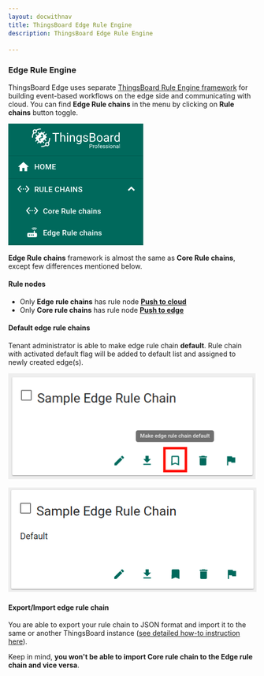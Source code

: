 ```yaml
---
layout: docwithnav
title: ThingsBoard Edge Rule Engine
description: ThingsBoard Edge Rule Engine

---
```


### Edge Rule Engine

ThingsBoard Edge uses separate [ThingsBoard Rule Engine framework](/docs/user-guide/rule-engine-2-0/re-getting-started/) for building event-based workflows on the edge side and communicating with cloud.
You can find **Edge Rule chains** in the menu by clicking on **Rule chains** button toggle. 

![image](/images/thingsboard-edge/nodes/rule-chains-menu.png)

**Edge Rule chains** framework is almost the same as **Core Rule chains**, except few differences mentioned below.
 
#### Rule nodes

 * Only **Edge rule chains** has rule node [**Push to cloud**](/docs/user-guide/rule-engine-2-0/action-nodes/#push-to-cloud)
 * Only **Core rule chains** has rule node [**Push to edge**](/docs/user-guide/rule-engine-2-0/action-nodes/#push-to-edge)

#### Default edge rule chains

Tenant administrator is able to make edge rule chain **default**. 
Rule chain with activated default flag will be added to default list and assigned to newly created edge(s).

![image](/images/thingsboard-edge/nodes/make-default.png)

![image](/images/thingsboard-edge/nodes/default.png)

#### Export/Import edge rule chain

You are able to export your rule chain to JSON format and import it to the same or another ThingsBoard instance ([see detailed how-to instruction here](/docs/user-guide/ui/rule-chains/#rule-chains-importexport)).

Keep in mind, **you won't be able to import Core rule chain to the Edge rule chain and vice versa**.
